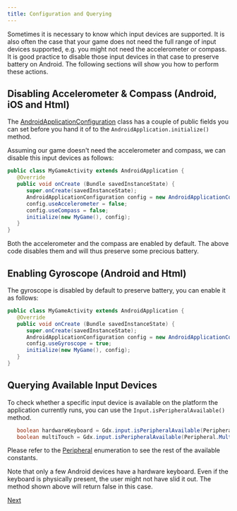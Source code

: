 ```yaml
---
title: Configuration and Querying
---
```

Sometimes it is necessary to know which input devices are supported. It is also often the case that your game does not need the full range of input devices supported, e.g. you might not need the accelerometer or compass. It is good practice to disable those input devices in that case to preserve battery on Android. The following sections will show you how to perform these actions.


## Disabling Accelerometer & Compass (Android, iOS and Html) ##
The [AndroidApplicationConfiguration](https://github.com/libgdx/libgdx/tree/master/backends/gdx-backend-android/src/com/badlogic/gdx/backends/android/AndroidApplicationConfiguration.java) class has a couple of public fields you can set before you hand it of to the `AndroidApplication.initialize()` method.

Assuming our game doesn't need the accelerometer and compass, we can disable this input devices as follows:

```java
public class MyGameActivity extends AndroidApplication {
   @Override
   public void onCreate (Bundle savedInstanceState) {
      super.onCreate(savedInstanceState);
      AndroidApplicationConfiguration config = new AndroidApplicationConfiguration();
      config.useAccelerometer = false;
      config.useCompass = false;
      initialize(new MyGame(), config);
   }
}
```

Both the accelerometer and the compass are enabled by default. The above code disables them and will thus preserve some precious battery.

## Enabling Gyroscope (Android and Html) ##
The gyroscope is disabled by default to preserve battery, you can enable it as follows:

```java
public class MyGameActivity extends AndroidApplication {
   @Override
   public void onCreate (Bundle savedInstanceState) {
      super.onCreate(savedInstanceState);
      AndroidApplicationConfiguration config = new AndroidApplicationConfiguration();
      config.useGyroscope = true;
      initialize(new MyGame(), config);
   }
}
```

## Querying Available Input Devices ##
To check whether a specific input device is available on the platform the application currently runs, you can use the `Input.isPeripheralAvailable()` method.

```java
   boolean hardwareKeyboard = Gdx.input.isPeripheralAvailable(Peripheral.HardwareKeyboard);
   boolean multiTouch = Gdx.input.isPeripheralAvailable(Peripheral.MultitouchScreen);
```

Please refer to the [Peripheral](https://github.com/libgdx/libgdx/blob/master/gdx/src/com/badlogic/gdx/Input.java#L560) enumeration to see the rest of the available constants.

Note that only a few Android devices have a hardware keyboard. Even if the keyboard is physically present, the user might not have slid it out. The method shown above will return false in this case.

[Next](/wiki/mouse,-touch-and-keyboard)